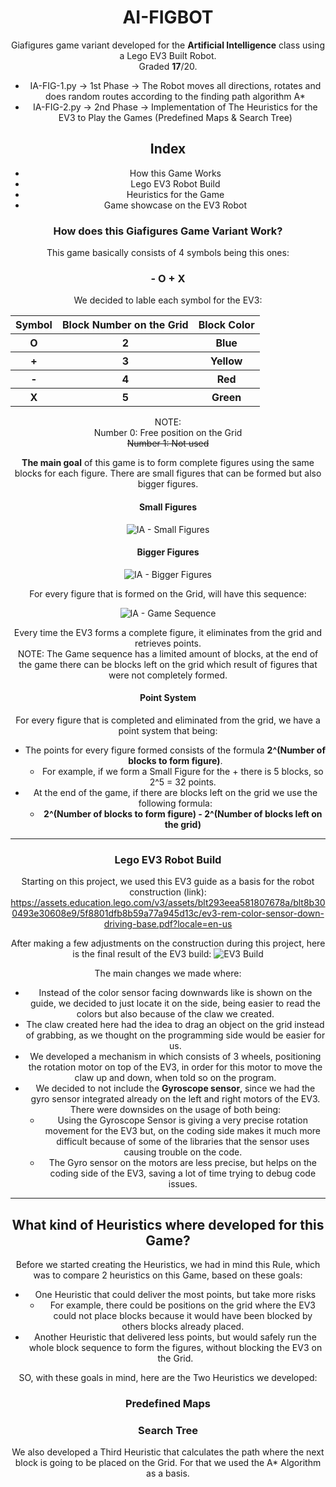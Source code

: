 <div align="center">
  
# AI-FIGBOT
Giafigures game variant developed for the <strong>Artificial Intelligence</strong> class using a Lego EV3 Built Robot.
<br> Graded <strong>17</strong>/20.

* IA-FIG-1.py -> 1st Phase -> The Robot moves all directions, rotates and does random routes according to the finding path algorithm A*
* IA-FIG-2.py -> 2nd Phase -> Implementation of The Heuristics for the EV3 to Play the Games (Predefined Maps & Search Tree)

## Index
* How this Game Works
* Lego EV3 Robot Build
* Heuristics for the Game
* Game showcase on the EV3 Robot

### How does this Giafigures Game Variant Work?

This game basically consists of 4 symbols being this ones: <h3>- O + X</h3>
We decided to lable each symbol for the EV3:

<table>
  <tr>
    <th>Symbol</th>
    <th>Block Number on the Grid</th>
    <th>Block Color</th>
  </tr>
  <tr>
    <th><b>O</b></th>
    <th>2</th>  
    <th>Blue</th>  
  </tr>
  <tr>
    <th><b>+</b></th>
    <th>3</th>  
    <th>Yellow</th>  
  </tr>
  <tr>
    <th><b>-</b></th>
    <th>4</th>  
    <th>Red</th>  
  </tr>
  <tr>
    <th><b>X</b></th>
    <th>5</th>  
    <th>Green</th>  
  </tr>
</table>
NOTE: <br>
Number 0: Free position on the Grid <br>
<s>Number 1: Not used</s> <br>

<p> <strong>The main goal</strong> of this game is to form complete figures using the same blocks for each figure. There are small figures that can be formed but also bigger figures.</p>

#### Small Figures

![IA - Small Figures](https://github.com/andrecfoss/AI-FIGBOT/assets/134842813/e50366cc-615f-486f-bbff-97c169c7af4a)


#### Bigger Figures

![IA - Bigger Figures](https://github.com/andrecfoss/AI-FIGBOT/assets/134842813/0d73bc5a-ba7e-433d-8a4a-74864168c20a)

For every figure that is formed on the Grid, will have this sequence:

![IA - Game Sequence](https://github.com/andrecfoss/AI-FIGBOT/assets/134842813/740b5fae-232b-4b76-877c-ead1888217db)

Every time the EV3 forms a complete figure, it eliminates from the grid and retrieves points. <br>
NOTE: The Game sequence has a limited amount of blocks, at the end of the game there can be blocks left on the grid which result of figures that were not completely formed.

#### Point System
For every figure that is completed and eliminated from the grid, we have a point system that being:
* The points for every figure formed consists of the formula <strong>2^(Number of blocks to form figure)</strong>.
  - For example, if we form a Small Figure for the + there is 5 blocks, so 2^5 = 32 points.
* At the end of the game, if there are blocks left on the grid we use the following formula:
  - <strong>2^(Number of blocks to form figure) - 2^(Number of blocks left on the grid)</strong>

<hr>

### Lego EV3 Robot Build
Starting on this project, we used this EV3 guide as a basis for the robot construction (link):
https://assets.education.lego.com/v3/assets/blt293eea581807678a/blt8b300493e30608e9/5f8801dfb8b59a77a945d13c/ev3-rem-color-sensor-down-driving-base.pdf?locale=en-us

After making a few adjustments on the construction during this project, here is the final result of the EV3 build:
![EV3 Build](https://github.com/andrecfoss/AI-FIGBOT/assets/134842813/10d4fe15-a5f7-4759-a941-b44ce7eb776e)

The main changes we made where:
* Instead of the color sensor facing downwards like is shown on the guide, we decided to just locate it on the side, being easier to read the colors but also because of the claw we created.
* The claw created here had the idea to drag an object on the grid instead of grabbing, as we thought on the programming side would be easier for us.
* We developed a mechanism in which consists of 3 wheels, positioning the rotation motor on top of the EV3, in order for this motor to move the claw up and down, when told so on the program.
* We decided to not include the <b>Gyroscope sensor</b>, since we had the gyro sensor integrated already on the left and right motors of the EV3. There were downsides on the usage of both being:
  - Using the Gyroscope Sensor is giving a very precise rotation movement for the EV3 but, on the coding side makes it much more difficult because of some of the libraries that the sensor uses causing trouble on the code.
  - The Gyro sensor on the motors are less precise, but helps on the coding side of the EV3, saving a lot of time trying to debug code issues.
    
<hr>

## What kind of Heuristics where developed for this Game?

Before we started creating the Heuristics, we had in mind this Rule, which was to compare 2 heuristics on this Game, based on these goals:
- One Heuristic that could deliver the most points, but take more risks
  - For example, there could be positions on the grid where the EV3 could not place blocks because it would have been blocked by others blocks already placed.
- Another Heuristic that delivered less points, but would safely run the whole block sequence to form the figures, without blocking the EV3 on the Grid.

SO, with these goals in mind, here are the Two Heuristics we developed:

### Predefined Maps

### Search Tree

We also developed a Third Heuristic that calculates the path where the next block is going to be placed on the Grid. For that we used the A* Algorithm as a basis.

</div>
